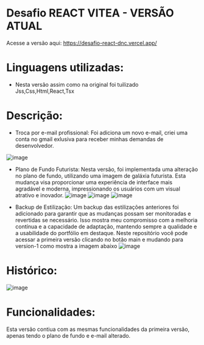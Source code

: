 # Desafio REACT VITEA - VERSÃO ATUAL

Acesse a versão aqui: https://desafio-react-dnc.vercel.app/

# Linguagens utilizadas:
 - Nesta versão assim como na original foi tuilizado Jss,Css,Html,React,Tsx

# Descrição:
- Troca por e-mail profissional: Foi adiciona um novo e-mail, criei uma conta no gmail exlusiva para receber minhas demandas de desenvolvedor.

 ![image](https://github.com/EmanoelAngelo/desafio-react-dnc/assets/155268752/93acc719-4750-4cc2-902c-d6f8e4b3447b)


-  Plano de Fundo Futurista: Nesta versão, foi implementada uma alteração no plano de fundo, utilizando uma imagem de galáxia futurista. Esta mudança visa proporcionar uma experiência de interface mais agradável e moderna, impressionando os usuários com um visual atrativo e inovador.
![image](https://github.com/EmanoelAngelo/desafio-react-dnc/assets/155268752/5e1c7254-c405-4d6f-bc5b-9fef0516aaef)
![image](https://github.com/EmanoelAngelo/desafio-react-dnc/assets/155268752/c467443e-7f48-4461-8335-a314a63060d8)
![image](https://github.com/EmanoelAngelo/desafio-react-dnc/assets/155268752/23859548-1bac-453c-b6ec-ede0f706b58f)


-  Backup de Estilização: Um backup das estilizações anteriores foi adicionado para garantir que as mudanças possam ser monitoradas e revertidas se necessário. Isso mostra meu compromisso com a melhoria contínua e a capacidade de adaptação, mantendo sempre a qualidade e a usabilidade do portfólio em destaque. Neste repositório você pode acessar a primeira versão clicando no botão main e mudando para version-1 como mostra a imagem abaixo
![image](https://github.com/EmanoelAngelo/desafio-react-dnc/assets/155268752/7c7e5927-7c85-4eb1-9739-b27eb03eb12b)


# Histórico:

![image](https://github.com/EmanoelAngelo/desafio-react-dnc/assets/155268752/5d263db1-71be-4354-8586-f652d49aad0f)

# Funcionalidades:
Esta versão contiua com as mesmas funcionalidades da primeira versão, apenas tendo o plano de fundo e e-mail alterado.
